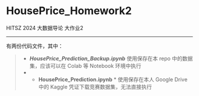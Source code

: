 # HousePrice_Homework2
HITSZ 2024 大数据导论 大作业2

---

有两份代码文件，其中：
> * ***HousePrice_Prediction_Backup.ipynb*** 使用保存在本 repo 中的数据集，应该可以在 Colab 等 Notebook 环境中执行
> * * **HousePrice_Prediction.ipynb** * 使用保存在本人 Google Drive 中的 Kaggle 凭证下载竞赛数据集，无法直接执行
